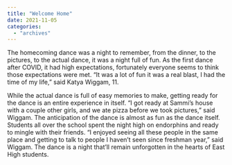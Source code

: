 ```yaml
---
title: "Welcome Home"
date: 2021-11-05
categories: 
  - "archives"
---
```


The homecoming dance was a night to remember, from the dinner, to the pictures, to the actual dance, it was a night full of fun. As the first dance after COVID, it had high expectations, fortunately everyone seems to think those expectations were met. “It was a lot of fun it was a real blast, I had the time of my life,” said Katya Wiggam, 11.

While the actual dance is full of easy memories to make, getting ready for the dance is an entire experience in itself. “I got ready at Sammi’s house with a couple other girls, and we ate pizza before we took pictures,” said Wiggam. The anticipation of the dance is almost as fun as the dance itself. Students all over the school spent the night high on endorphins and ready to mingle with their friends. “I enjoyed seeing all these people in the same place and getting to talk to people I haven’t seen since freshman year,” said Wiggam. The dance is a night that’ll remain unforgotten in the hearts of East High students.
